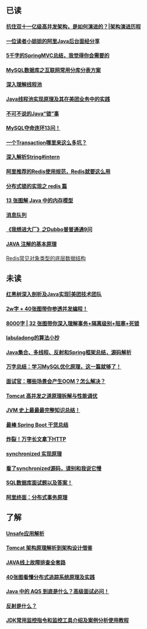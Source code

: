 
## 已读

#### [抗住双十一亿级高并发架构，是如何演进的？|架构演进历程](https://mp.weixin.qq.com/s/O40BCRldOq8JxRp1tLvxDA)

#### [一位读者小姐姐的阿里Java后台面经分享](https://zhuanlan.zhihu.com/p/165028741)

#### [5千字的SpringMVC总结，我觉得你会需要的](https://juejin.im/post/6869370008997380104)

#### [MySQL数据库之互联网常用分库分表方案](https://www.cnblogs.com/littlecharacter/p/9342129.html)

#### [深入理解线程池](http://www.ideabuffer.cn/2017/04/04/深入理解Java线程池：ThreadPoolExecutor/)

#### [Java线程池实现原理及其在美团业务中的实践](https://tech.meituan.com/2020/04/02/java-pooling-pratice-in-meituan.html)

#### [不可不说的Java“锁”事](https://tech.meituan.com/2018/11/15/java-lock.html)

#### [MySQL夺命连环13问！](https://mp.weixin.qq.com/s/UFb-hqxc_nSfSZBXeOfx8Q)

#### [一个Transaction哪里来这么多坑？](https://mp.weixin.qq.com/s/rz5w2KWzs7ubzO36lGNA4Q)

#### [深入解析String#intern](https://tech.meituan.com/2014/03/06/in-depth-understanding-string-intern.html)

#### [阿里推荐的Redis使用规范，Redis就要这么用](https://my.oschina.net/u/3077716/blog/4401828)

#### [分布式锁的实现之 redis 篇](https://xiaomi-info.github.io/2019/12/17/redis-distributed-lock/)

#### [13 张图解 Java 中的内存模型](https://mp.weixin.qq.com/s/X-LuMxF6QOmKdnPmToFHxA)

#### [消息队列](https://mp.weixin.qq.com/s/tzTLa7U0vVPHqIlAha3nhw)

#### [《我想进大厂》之Dubbo普普通通9问](https://mp.weixin.qq.com/s/txlRNeh-kQDrk304AA9u4w)

#### [JAVA 注解的基本原理](https://juejin.im/post/6844903636733001741)

[Redis常见对象类型的底层数据结构](https://mp.weixin.qq.com/s/qtWKQRnqei09frrIerGvvg)

## 未读

#### [红黑树深入剖析及Java实现|美团技术团队](https://zhuanlan.zhihu.com/p/24367771)

#### [2w字 + 40张图带你参透并发编程！](https://juejin.im/post/6862464169158344717)

#### [8000字 | 32 张图带你深入理解事务+隔离级别+阻塞+死锁](https://juejin.im/post/6868314646496051207)

#### [labuladong的算法小抄](https://labuladong.gitbook.io/algo/)

#### [Java集合、多线程、反射和Spring框架总结，源码解析](https://www.geekschool.org/2020/07/30/12708.html)

#### [万字总结：学习MySQL优化原理，这一篇就够了！](https://cloud.tencent.com/developer/article/1103154)

#### [面试官：哪些场景会产生OOM？怎么解决？](https://juejin.im/post/6873299829784018952)

#### [Tomcat 高并发之道原理拆解与性能调优](https://mp.weixin.qq.com/s/1ytsjz2KxV5DEv-FLUF3dQ)

#### [JVM 史上最最最完整知识总结！](https://mp.weixin.qq.com/s/GAXLr0cIcLnGaTXVstHKvA)

#### [最棒 Spring Boot 干货总结](https://mp.weixin.qq.com/s/iTmFIQxZqTOymZ3EKI4T-g)

#### [炸裂！万字长文拿下HTTP](https://mp.weixin.qq.com/s/IArRC3Qf5MWq0uVGrsgzxw)

#### [synchronized 实现原理](https://xiaomi-info.github.io/2020/03/24/synchronized/)

#### [看了synchronized源码，请别和我说它慢](https://mp.weixin.qq.com/s/93n0qqJUv1_7x8kQZWIhtg)

#### [SQL数据库面试题以及答案！](https://mp.weixin.qq.com/s/jf9g_s6Vro2BzzEHo6xuYQ)

#### [阿里终面：分布式事务原理](https://mp.weixin.qq.com/s/7gfmnXQRRim0OCIRC0tQ5w)


## 了解
#### [Unsafe应用解析](https://tech.meituan.com/2019/02/14/talk-about-java-magic-class-unsafe.html)

#### [Tomcat 架构原理解析到架构设计借鉴](https://mp.weixin.qq.com/s/AnSiLspqq73K0v5m7JY_yw)

#### [JAVA线上故障排查全套路](https://fredal.xin/java-error-check)

#### [40张图看懂分布式追踪系统原理及实践](https://mp.weixin.qq.com/s/q24kNJTA3waMpVVznxo8vw)

#### [Java 中的 AQS 到底是什么？高级面试必问！](https://mp.weixin.qq.com/s/PwUDw-KYDjjTJhXY1WFDww)

#### [反射是什么？](https://mp.weixin.qq.com/s/dkEsY8fZ-EjyK8D31YzgOQ)

#### [JDK常用监控指令和监控工具介绍及案例分析使用教程](https://mp.weixin.qq.com/s/eAqW2k78FrpSZbx7ANP_Jg)

